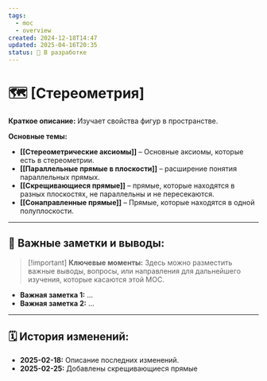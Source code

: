 ```yaml
---
tags:
  - moc
  - overview
created: 2024-12-18T14:47
updated: 2025-04-16T20:35
status: 🚧 В разработке
---
```


# 🗺️ **[Стереометрия]**

**Краткое описание:**  Изучает свойства фигур в пространстве.

**Основные темы:**

- **[[Стереометрические аксиомы]]** – Основные аксиомы, которые есть в стереометрии.
- **[[Параллельные прямые в плоскости]]** – расширение понятия параллельных прямых.
- **[[Скрещивающиеся прямые]]** – прямые, которые находятся в разных плоскостях, не параллельны и не пересекаются.
- **[[Сонаправленные прямые]]** – Прямые, которые находятся в одной полуплоскости.

---

## 📌 **Важные заметки и выводы:**

> [!important] **Ключевые моменты:** Здесь можно разместить важные выводы, вопросы, или направления для дальнейшего изучения, которые касаются этой MOC.

- **Важная заметка 1:** ...
- **Важная заметка 2:** ...

---

## 🗓️ **История изменений:**

- **2025-02-18:**  Описание последних изменений.
- **2025-02-25:**  Добавлены скрещивающиеся прямые
